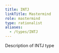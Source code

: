 ```yaml
---
title: INTJ
linkTitle: Mastermind
role: mastermind
type: rationalist
aliases:
  - /types/INTJ
---
```

Description of INTJ type